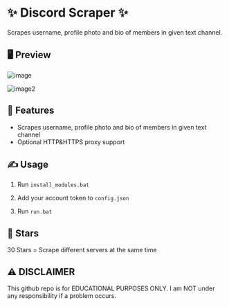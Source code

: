 # ✨ Discord Scraper ✨
 Scrapes username, profile photo and bio of members in given text channel.

## 🖥️ Preview
![image](https://i.hizliresim.com/jy60bsg.jpg)

![image2](https://i.hizliresim.com/klhm1q7.jpg)

##  👾 Features 
- Scrapes username, profile photo and bio of members in given text channel
- Optional HTTP&HTTPS proxy support

## ✍️ Usage 
1. Run `install_modules.bat`
   
2. Add your account token to `config.json`
   
3. Run `run.bat`

## 🌟 Stars 

 30 Stars = Scrape different servers at the same time

## ⚠️ DISCLAIMER 
This github repo is for EDUCATIONAL PURPOSES ONLY. I am NOT under any responsibility if a problem occurs.
